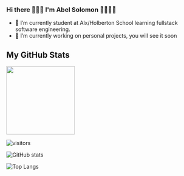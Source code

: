 ### Hi there 👋👋👋 I'm Abel Solomon 👋👋👋👋 

- 🌱 I’m currently student at Alx/Holberton School learning fullstack software engineering.
- 🔭 I’m currently working on personal projects, you will see it soon

## My GitHub Stats
<img height="180em" src="https://github-readme-stats.vercel.app/api?username=absobk02&show_icons=true&hide_border=true&&count_private=true&include_all_commits=true" />

![visitors](https://visitor-badge.glitch.me/badge?page_id=${absobk02}.${absobk02})

![GitHub stats](https://github-readme-stats.vercel.app/api?username=absobk02&show_icons=true&theme=prussian)

![Top Langs](https://github-readme-stats.vercel.app/api/top-langs/?username=absobk02&theme=prussian)

<!--
**absobk02/absobk02** is a ✨ _special_ ✨ repository because its `README.md` (this file) appears on your GitHub profile.

Here are some ideas to get you started:

- 🔭 I’m currently working on ...
- 🌱 I’m currently learning ...
- 👯 I’m looking to collaborate on ...
- 🤔 I’m looking for help with ...
- 💬 Ask me about ...
- 📫 How to reach me: ...
- 😄 Pronouns: ...
- ⚡ Fun fact: ...
-->
